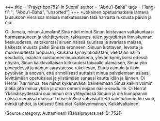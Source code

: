 +++
title = 'Prayer bpn7521 in Suomi'
author = "Abdu'l-Bahá"
tags = ['lang-fi', '', "Abdu'l-Bahá", "unsorted"]
+++
*Jokainen opetusmatkalle lähtevä lausukoon vieraissa maissa matkatessaan tätä harrasta rukousta päivin ja öin:

Oi Jumala, minun Jumalani! Sinä näet minut Sinun loistavaan valtakuntaasi hurmaantuneen ja viehättyneen, rakkautesi tulen sytyttämän ihmiskunnan keskuudessa, valtakuntasi airuen näissä suurissa ja avarissa maissa, kaikesta muusta paitsi Sinusta eronneen, Sinuun luottavan, levosta ja mukavuudesta luopuvan, kaukana synnyinkodistani, vaeltajan näillä seuduilla, maahan suistuneen muukalaisena, ylevän kynnyksesi edessä nöyrän, Sinun kaikkivaltaisan kirkkautesi taivaalle alamaisen, Sinua yön pimeydessä ja aamun sarastaessa rukoilevan, Sinua aamuin ja illoin pyytävän ja anovan, että armollisesti auttaisit minua palvelemaan asiaasi, levittämään opetuksiasi ja ylistämään sanaasi kautta idän ja lännen. 
Oi Herra! Tue minua, tee minut kykeneväksi palvelemaan Sinua kaikin voimin äläkä jätä minua yksin ja oman onneni nojaan näille seuduille. 
Oi Herra! Yksinäisyydessäni suo minun olla yhteydessä Sinuun ja ole kumppanini näissä vieraissa maissa.
Totisesti Sinä vahvistat ketä vain halunnetkin siinä, minkä tahdot, ja totisesti Sinä olet Kaikkivoimainen, Kaikkivaltainen.

(Source category: Auttaminen)
(Bahaiprayers.net ID: 7521)
